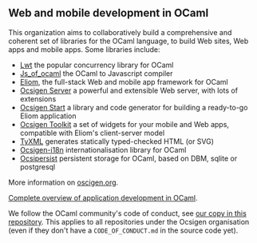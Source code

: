 <!--

**Here are some ideas to get you started:**

🙋‍♀️ A short introduction - what is your organization all about?
🌈 Contribution guidelines - how can the community get involved?
👩‍💻 Useful resources - where can the community find your docs? Is there anything else the community should know?
🍿 Fun facts - what does your team eat for breakfast?
🧙 Remember, you can do mighty things with the power of [Markdown](https://docs.github.com/github/writing-on-github/getting-started-with-writing-and-formatting-on-github/basic-writing-and-formatting-syntax)
-->
## Web and mobile development in OCaml 

This organization aims to collaboratively build a comprehensive and coherent set of libraries for the OCaml language, to build Web sites, Web apps and mobile apps. Some libraries include:

 - [Lwt](https://github.com/ocsigen/lwt) the popular concurrency library for OCaml
 - [Js_of_ocaml](https://github.com/ocsigen/js_of_ocaml) the OCaml to Javascript compiler
 - [Eliom](https://github.com/ocsigen/eliom), the full-stack Web and mobile app framework for OCaml
 - [Ocsigen Server](https://github.com/ocsigen/ocsigenserver) a powerful and extensible Web server, with lots of extensions
 - [Ocsigen Start](https://github.com/ocsigen/ocsigen-start) a library and code generator for building a ready-to-go Eliom application
 - [Ocsigen Toolkit](https://github.com/ocsigen/ocsigen-toolkit) a set of widgets for your mobile and Web apps, compatible with Eliom's client-server model
 - [TyXML](https://github.com/ocsigen/tyxml) generates statically typed-checked HTML (or SVG)
 - [Ocsigen-i18n](https://github.com/besport/ocsigen-i18n) internationalisation library for OCaml
 - [Ocsipersist](https://github.com/besport/ocsipersist) persistent storage for OCaml, based on DBM, sqlite or postgresql

More information on [oscigen.org](https://ocsigen.org).

[Complete overview of application development in OCaml](https://ocsigen.org/tuto/latest/manual/basics).

We follow the OCaml community's code of conduct, see [our copy in this repository](https://github.com/ocsigen/.github/blob/main/CODE_OF_CONDUCT.md). This applies to all repositories under the Ocsigen organisation (even if they don't have a `CODE_OF_CONDUCT.md` in the source code yet).
